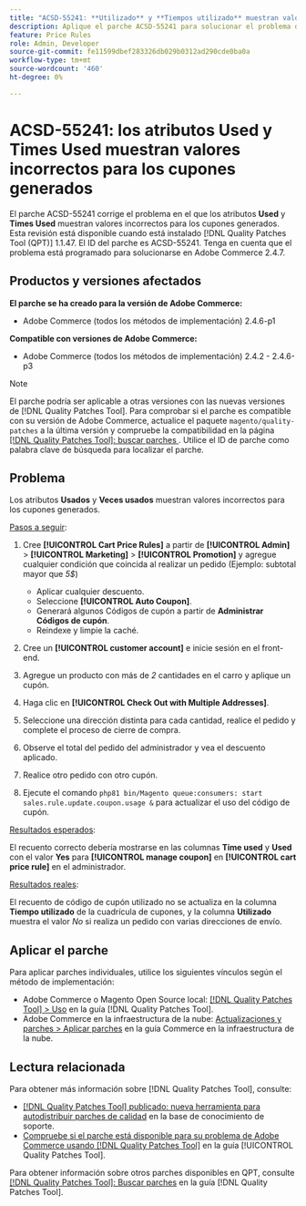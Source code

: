 ```yaml
---
title: "ACSD-55241: **Utilizado** y **Tiempos utilizado** muestran valores incorrectos para los cupones generados"
description: Aplique el parche ACSD-55241 para solucionar el problema de Adobe Commerce donde los atributos **Utilizado** y **Tiempos utilizado** muestran valores incorrectos para los cupones generados
feature: Price Rules
role: Admin, Developer
source-git-commit: fe11599dbef283326db029b0312ad290cde0ba0a
workflow-type: tm+mt
source-wordcount: '460'
ht-degree: 0%

---
```


# ACSD-55241: los atributos **Used** y **Times Used** muestran valores incorrectos para los cupones generados

El parche ACSD-55241 corrige el problema en el que los atributos **Used** y **Times Used** muestran valores incorrectos para los cupones generados. Esta revisión está disponible cuando está instalado [!DNL Quality Patches Tool (QPT)] 1.1.47. El ID del parche es ACSD-55241. Tenga en cuenta que el problema está programado para solucionarse en Adobe Commerce 2.4.7.

## Productos y versiones afectados

**El parche se ha creado para la versión de Adobe Commerce:**

* Adobe Commerce (todos los métodos de implementación) 2.4.6-p1

**Compatible con versiones de Adobe Commerce:**

* Adobe Commerce (todos los métodos de implementación) 2.4.2 - 2.4.6-p3

>[!NOTE]
>
>El parche podría ser aplicable a otras versiones con las nuevas versiones de [!DNL Quality Patches Tool]. Para comprobar si el parche es compatible con su versión de Adobe Commerce, actualice el paquete `magento/quality-patches` a la última versión y compruebe la compatibilidad en la página [[!DNL Quality Patches Tool]: buscar parches ](https://experienceleague.adobe.com/tools/commerce-quality-patches/index.html). Utilice el ID de parche como palabra clave de búsqueda para localizar el parche.

## Problema

Los atributos **Usados** y **Veces usados** muestran valores incorrectos para los cupones generados.

<u>Pasos a seguir</u>:

1. Cree **[!UICONTROL Cart Price Rules]** a partir de **[!UICONTROL Admin]** > **[!UICONTROL Marketing]** > **[!UICONTROL Promotion]** y agregue cualquier condición que coincida al realizar un pedido (Ejemplo: subtotal mayor que *5$*)

   * Aplicar cualquier descuento.
   * Seleccione **[!UICONTROL Auto Coupon]**.
   * Generará algunos Códigos de cupón a partir de **Administrar Códigos de cupón**.
   * Reindexe y limpie la caché.

1. Cree un **[!UICONTROL customer account]** e inicie sesión en el front-end.
1. Agregue un producto con más de *2* cantidades en el carro y aplique un cupón.
1. Haga clic en **[!UICONTROL Check Out with Multiple Addresses]**.
1. Seleccione una dirección distinta para cada cantidad, realice el pedido y complete el proceso de cierre de compra.
1. Observe el total del pedido del administrador y vea el descuento aplicado.
1. Realice otro pedido con otro cupón.
1. Ejecute el comando `php81 bin/Magento queue:consumers: start sales.rule.update.coupon.usage &` para actualizar el uso del código de cupón.

<u>Resultados esperados</u>:

El recuento correcto debería mostrarse en las columnas **Time used** y **Used** con el valor **Yes** para **[!UICONTROL manage coupon]** en **[!UICONTROL cart price rule]** en el administrador.

<u>Resultados reales</u>:

El recuento de código de cupón utilizado no se actualiza en la columna **Tiempo utilizado** de la cuadrícula de cupones, y la columna **Utilizado** muestra el valor *No* si realiza un pedido con varias direcciones de envío.

## Aplicar el parche

Para aplicar parches individuales, utilice los siguientes vínculos según el método de implementación:

* Adobe Commerce o Magento Open Source local: [[!DNL Quality Patches Tool] > Uso](/help/tools/quality-patches-tool/usage.md) en la guía [!DNL Quality Patches Tool].
* Adobe Commerce en la infraestructura de la nube: [Actualizaciones y parches > Aplicar parches](https://experienceleague.adobe.com/docs/commerce-cloud-service/user-guide/develop/upgrade/apply-patches.html) en la guía Commerce en la infraestructura de la nube.

## Lectura relacionada

Para obtener más información sobre [!DNL Quality Patches Tool], consulte:

* [[!DNL Quality Patches Tool] publicado: nueva herramienta para autodistribuir parches de calidad](https://experienceleague.adobe.com/en/docs/commerce-knowledge-base/kb/announcements/commerce-announcements/magento-quality-patches-released-new-tool-to-self-serve-quality-patches) en la base de conocimiento de soporte.
* [Compruebe si el parche está disponible para su problema de Adobe Commerce usando [!DNL Quality Patches Tool]](/help/tools/quality-patches-tool/patches-available-in-qpt/check-patch-for-magento-issue-with-magento-quality-patches.md) en la guía [!UICONTROL Quality Patches Tool].


Para obtener información sobre otros parches disponibles en QPT, consulte [[!DNL Quality Patches Tool]: Buscar parches](https://experienceleague.adobe.com/tools/commerce-quality-patches/index.html) en la guía [!DNL Quality Patches Tool].
